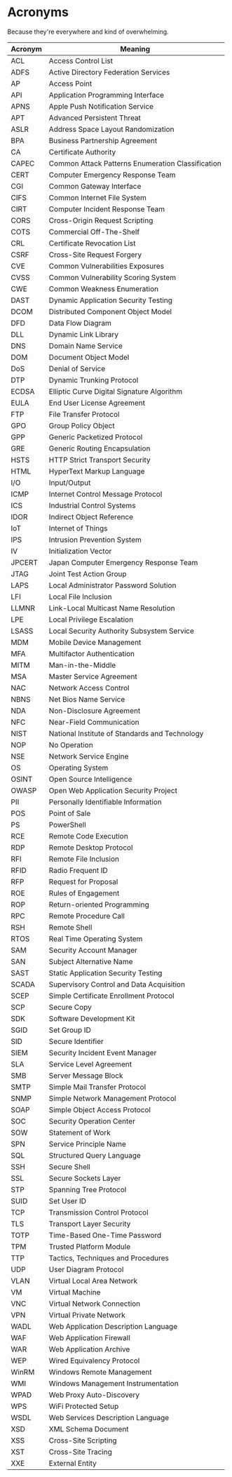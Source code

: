 # Acronyms

Because they're everywhere and kind of overwhelming.

| Acronym | Meaning |
|---|---|
| ACL | Access Control List |
| ADFS | Active Directory Federation Services |
| AP | Access Point |
| API | Application Programming Interface |
| APNS | Apple Push Notification Service |
| APT | Advanced Persistent Threat |
| ASLR | Address Space Layout Randomization |
| BPA | Business Partnership Agreement |
| CA | Certificate Authority |
| CAPEC | Common Attack Patterns Enumeration Classification |
| CERT | Computer Emergency Response Team |
| CGI | Common Gateway Interface |
| CIFS | Common Internet File System |
| CIRT | Computer Incident Response Team |
| CORS | Cross-Origin Request Scripting |
| COTS | Commercial Off-The-Shelf |
| CRL | Certificate Revocation List |
| CSRF | Cross-Site Request Forgery |
| CVE | Common Vulnerabilities Exposures |
| CVSS | Common Vulnerability Scoring System |
| CWE | Common Weakness Enumeration |
| DAST | Dynamic Application Security Testing |
| DCOM | Distributed Component Object Model |
| DFD | Data Flow Diagram |
| DLL | Dynamic Link Library |
| DNS | Domain Name Service |
| DOM | Document Object Model |
| DoS | Denial of Service |
| DTP | Dynamic Trunking Protocol |
| ECDSA | Elliptic Curve Digital Signature Algorithm |
| EULA | End User License Agreement |
| FTP | File Transfer Protocol |
| GPO | Group Policy Object |
| GPP | Generic Packetized Protocol |
| GRE | Generic Routing Encapsulation |
| HSTS | HTTP Strict Transport Security |
| HTML | HyperText Markup Language |
| I/O | Input/Output |
| ICMP | Internet Control Message Protocol |
| ICS | Industrial Control Systems |
| IDOR | Indirect Object Reference |
| IoT | Internet of Things |
| IPS | Intrusion Prevention System |
| IV | Initialization Vector |
| JPCERT | Japan Computer Emergency Response Team |
| JTAG | Joint Test Action Group |
| LAPS | Local Administrator Password Solution |
| LFI | Local File Inclusion |
| LLMNR | Link-Local Multicast Name Resolution |
| LPE | Local Privilege Escalation |
| LSASS | Local Security Authority Subsystem Service |
| MDM | Mobile Device Management |
| MFA | Multifactor Authentication |
| MITM | Man-in-the-Middle |
| MSA | Master Service Agreement |
| NAC | Network Access Control |
| NBNS | Net Bios Name Service |
| NDA | Non-Disclosure Agreement |
| NFC | Near-Field Communication |
| NIST | National Institute of Standards and Technology |
| NOP | No Operation |
| NSE | Network Service Engine |
| OS | Operating System |
| OSINT | Open Source Intelligence |
| OWASP | Open Web Application Security Project |
| PII | Personally Identifiable Information |
| POS | Point of Sale |
| PS | PowerShell |
| RCE | Remote Code Execution |
| RDP | Remote Desktop Protocol |
| RFI | Remote File Inclusion |
| RFID | Radio Frequent ID |
| RFP | Request for Proposal |
| ROE | Rules of Engagement |
| ROP | Return-oriented Programming |
| RPC | Remote Procedure Call |
| RSH | Remote Shell |
| RTOS | Real Time Operating System |
| SAM | Security Account Manager |
| SAN | Subject Alternative Name |
| SAST | Static Application Security Testing |
| SCADA | Supervisory Control and Data Acquisition |
| SCEP | Simple Certificate Enrollment Protocol |
| SCP | Secure Copy |
| SDK | Software Development Kit |
| SGID | Set Group ID |
| SID | Secure Identifier |
| SIEM | Security Incident Event Manager |
| SLA | Service Level Agreement |
| SMB | Server Message Block |
| SMTP | Simple Mail Transfer Protocol |
| SNMP | Simple Network Management Protocol |
| SOAP | Simple Object Access Protocol |
| SOC | Security Operation Center |
| SOW | Statement of Work |
| SPN | Service Principle Name |
| SQL | Structured Query Language |
| SSH | Secure Shell |
| SSL | Secure Sockets Layer |
| STP | Spanning Tree Protocol |
| SUID | Set User ID |
| TCP | Transmission Control Protocol |
| TLS | Transport Layer Security |
| TOTP | Time-Based One-Time Password |
| TPM | Trusted Platform Module |
| TTP | Tactics, Techniques and Procedures |
| UDP | User Diagram Protocol |
| VLAN | Virtual Local Area Network |
| VM | Virtual Machine |
| VNC | Virtual Network Connection |
| VPN | Virtual Private Network |
| WADL | Web Application Description Language |
| WAF | Web Application Firewall |
| WAR | Web Application Archive |
| WEP | Wired Equivalency Protocol |
| WinRM | Windows Remote Management |
| WMI | Windows Management Instrumentation |
| WPAD | Web Proxy Auto-Discovery |
| WPS | WiFi Protected Setup |
| WSDL | Web Services Description Language |
| XSD | XML Schema Document |
| XSS | Cross-Site Scripting |
| XST | Cross-Site Tracing   |
| XXE | External Entity      |
